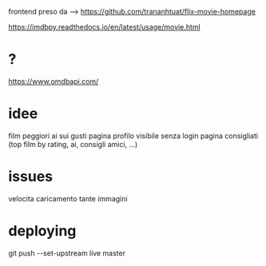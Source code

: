 frontend preso da --> https://github.com/trananhtuat/flix-movie-homepage

https://imdbpy.readthedocs.io/en/latest/usage/movie.html


# ?
https://www.omdbapi.com/

# idee
film peggiori
ai sui gusti
pagina profilo visibile senza login
pagina consigliati (top film by rating, ai, consigli amici, ...)

# issues
velocita caricamento tante immagini

# deploying
git push --set-upstream live master
